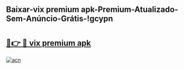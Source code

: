 
## Baixar-vix premium apk-Premium-Atualizado-Sem-Anúncio-Grátis-!gcypn

# <h2><a href="https://andorid.site?title=vix_premium_apk&ref=27">🔗👉 🔴 vix premium apk</a></h2>

[![acn](https://github.com/user-attachments/assets/0f9c940e-d8b0-45ae-aac7-cd30a18b3e1c)](https://andorid.site?title=vix_premium_apk&ref=27)

